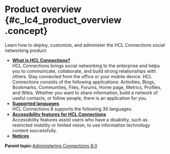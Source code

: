 # Product overview {#c_lc4_product_overview .concept}

Learn how to deploy, customize, and administer the HCL Connections social networking product.

-   **[What is HCL Connections?](../overview/c_what_is_lc.md)**  
HCL Connections brings social networking to the enterprise and helps you to communicate, collaborate, and build strong relationships with others. Stay connected from the office or your mobile device. HCL Connections consists of the following applications: Activities, Blogs, Bookmarks, Communities, Files, Forums, Home page, Metrics, Profiles, and Wikis. Whether you want to share information, build a network of useful contacts, or follow people, there is an application for you.
-   **[Supported languages](../overview/i_ovr_c_supported_langs.md)**  
HCL Connections 8 supports the following 30 languages.
-   **[Accessibility features for HCL Connections](../overview/ic_r_accessibility_features.md)**  
Accessibility features assist users who have a disability, such as restricted mobility or limited vision, to use information technology content successfully.
-   **[Notices](../../user/notices/notices.md)**  


**Parent topic:**[Administering Connections 8.0](../welcome/welcome_admin.md)

